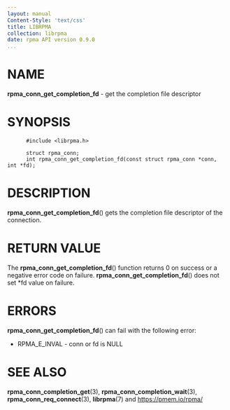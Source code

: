 ```yaml
---
layout: manual
Content-Style: 'text/css'
title: LIBRPMA
collection: librpma
date: rpma API version 0.9.0
...
```


[comment]: <> (SPDX-License-Identifier: BSD-3-Clause)
[comment]: <> (Copyright 2020, Intel Corporation)

NAME
====

**rpma\_conn\_get\_completion\_fd** - get the completion file descriptor

SYNOPSIS
========

          #include <librpma.h>

          struct rpma_conn;
          int rpma_conn_get_completion_fd(const struct rpma_conn *conn, int *fd);

DESCRIPTION
===========

**rpma\_conn\_get\_completion\_fd**() gets the completion file
descriptor of the connection.

RETURN VALUE
============

The **rpma\_conn\_get\_completion\_fd**() function returns 0 on success
or a negative error code on failure.
**rpma\_conn\_get\_completion\_fd**() does not set \*fd value on
failure.

ERRORS
======

**rpma\_conn\_get\_completion\_fd**() can fail with the following error:

-   RPMA\_E\_INVAL - conn or fd is NULL

SEE ALSO
========

**rpma\_conn\_completion\_get**(3), **rpma\_conn\_completion\_wait**(3),
**rpma\_conn\_req\_connect**(3), **librpma**(7) and
https://pmem.io/rpma/

